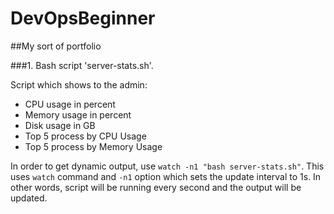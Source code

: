 # DevOpsBeginner
##My sort of portfolio

###1. Bash script 'server-stats.sh'.

Script which shows to the admin:
- CPU usage in percent
- Memory usage in percent
- Disk usage in GB
- Top 5 process by CPU Usage
- Top 5 process by Memory Usage

In order to get dynamic output, use `watch -n1 "bash server-stats.sh"`. This uses `watch` command and `-n1` option which sets the update interval to 1s. In other words, script will be running every second and the output will be updated.
